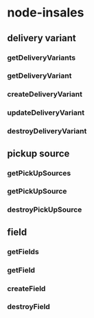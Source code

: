 # node-insales

## delivery variant

### getDeliveryVariants
### getDeliveryVariant
### createDeliveryVariant
### updateDeliveryVariant
### destroyDeliveryVariant

## pickup source

### getPickUpSources
### getPickUpSource
### destroyPickUpSource

## field

### getFields
### getField
### createField
### destroyField